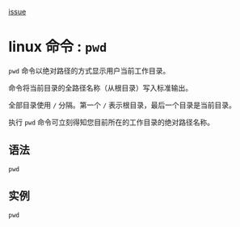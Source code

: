 [issue](https://github.com/hoperyy/blog/issues/41)

# linux 命令 : `pwd`

`pwd` 命令以绝对路径的方式显示用户当前工作目录。

命令将当前目录的全路径名称（从根目录）写入标准输出。

全部目录使用 `/` 分隔。第一个 `/` 表示根目录，最后一个目录是当前目录。

执行 `pwd` 命令可立刻得知您目前所在的工作目录的绝对路径名称。

## 语法

```
pwd 
```

## 实例

```
pwd
```